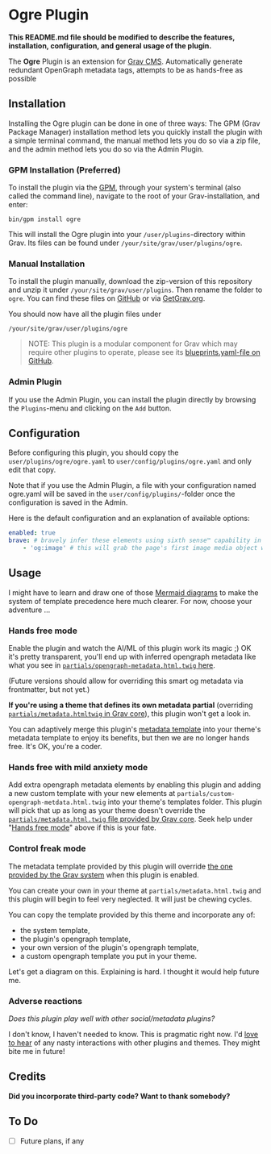 # Ogre Plugin

**This README.md file should be modified to describe the features, installation, configuration, and general usage of the plugin.**

The **Ogre** Plugin is an extension for [Grav CMS](https://github.com/getgrav/grav). Automatically generate redundant OpenGraph metadata tags, attempts to be as hands-free as possible

## Installation

Installing the Ogre plugin can be done in one of three ways: The GPM (Grav Package Manager) installation method lets you quickly install the plugin with a simple terminal command, the manual method lets you do so via a zip file, and the admin method lets you do so via the Admin Plugin.

### GPM Installation (Preferred)

To install the plugin via the [GPM](https://learn.getgrav.org/cli-console/grav-cli-gpm), through your system's terminal (also called the command line), navigate to the root of your Grav-installation, and enter:

    bin/gpm install ogre

This will install the Ogre plugin into your `/user/plugins`-directory within Grav. Its files can be found under `/your/site/grav/user/plugins/ogre`.

### Manual Installation

To install the plugin manually, download the zip-version of this repository and unzip it under `/your/site/grav/user/plugins`. Then rename the folder to `ogre`. You can find these files on [GitHub](https://github.com/hughbris/grav-plugin-ogre) or via [GetGrav.org](https://getgrav.org/downloads/plugins).

You should now have all the plugin files under

    /your/site/grav/user/plugins/ogre
	
> NOTE: This plugin is a modular component for Grav which may require other plugins to operate, please see its [blueprints.yaml-file on GitHub](https://github.com/hughbris/grav-plugin-ogre/blob/main/blueprints.yaml).

### Admin Plugin

If you use the Admin Plugin, you can install the plugin directly by browsing the `Plugins`-menu and clicking on the `Add` button.

## Configuration

Before configuring this plugin, you should copy the `user/plugins/ogre/ogre.yaml` to `user/config/plugins/ogre.yaml` and only edit that copy.

Note that if you use the Admin Plugin, a file with your configuration named ogre.yaml will be saved in the `user/config/plugins/`-folder once the configuration is saved in the Admin.

Here is the default configuration and an explanation of available options:

```yaml
enabled: true
brave: # bravely infer these elements using sixth sense™ capability in the plugin
    - 'og:image' # this will grab the page's first image media object when it exists
```

## Usage

I might have to learn and draw one of those [Mermaid diagrams](https://mermaidjs.github.io/) to make the system of template precedence here much clearer. For now, choose your adventure …

### Hands free mode

Enable the plugin and watch the AI/ML of this plugin work its magic ;) OK it's pretty transparent, you'll end up with inferred opengraph metadata like what you see in [`partials/opengraph-metadata.html.twig` here](https://github.com/hughbris/grav-plugin-ogre/blob/develop/templates/partials/opengraph-metadata.html.twig).

(Future versions should allow for overriding this smart og metadata via frontmatter, but not yet.)

**If you're using a theme that defines its own metadata partial** (overriding [`partials/metadata.htmltwig` in Grav core]((https://github.com/getgrav/grav/blob/develop/system/templates/partials/metadata.html.twig))), this plugin won't get a look in.

You can adaptively merge this plugin's [metadata template](https://github.com/hughbris/grav-plugin-ogre/blob/develop/templates/partials/metadata.html.twig) into your theme's metadata template to enjoy its benefits, but then we are no longer hands free. It's OK, you're a coder.

### Hands free with mild anxiety mode

Add extra opengraph metadata elements by enabling this plugin and adding a new custom template with your new elements at `partials/custom-opengraph-metdata.html.twig` into your theme's templates folder. This plugin will pick that up as long as your theme doesn't override the [`partials/metadata.html.twig` file provided by Grav core](https://github.com/getgrav/grav/blob/develop/system/templates/partials/metadata.html.twig). Seek help under "[Hands free mode](#hands-free-mode)" above if this is your fate.

### Control freak mode

The metadata template provided by this plugin will override [the one provided by the Grav system](https://github.com/getgrav/grav/blob/develop/system/templates/partials/metadata.html.twig) when this plugin is enabled.

You can create your own in your theme at `partials/metadata.html.twig` and this plugin will begin to feel very neglected. It will just be chewing cycles.

You can copy the template provided by this theme and incorporate any of:

* the system template,
* the plugin's opengraph template,
* your own version of the plugin's opengraph template,
* a custom opengraph template you put in your theme.

Let's get a diagram on this. Explaining is hard. I thought it would help future me.

### Adverse reactions

_Does this plugin play well with other social/metadata plugins?_

I don't know, I haven't needed to know. This is pragmatic right now. I'd [love to hear](https://github.com/hughbris/grav-plugin-ogre/issues) of any nasty interactions with other plugins and themes. They might bite me in future!

## Credits

**Did you incorporate third-party code? Want to thank somebody?**

## To Do

- [ ] Future plans, if any

